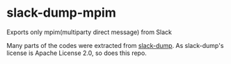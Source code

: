 # slack-dump-mpim
Exports only mpim(multiparty direct message) from Slack

Many parts of the codes were extracted from [slack-dump](https://github.com/PyYoshi/slack-dump). As slack-dump's license is Apache License 2.0, so does this repo.
